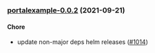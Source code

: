
<a name="portalexample-0.0.2"></a>
### [portalexample-0.0.2](https://github.com/truecharts/apps/compare/portalexample-0.0.1...portalexample-0.0.2) (2021-09-21)

#### Chore

* update non-major deps helm releases ([#1014](https://github.com/truecharts/apps/issues/1014))

